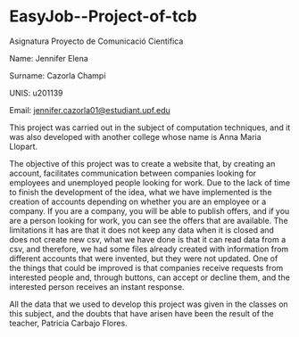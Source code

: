 # EasyJob--Project-of-tcb
Asignatura Proyecto de Comunicació Cientifica

Name: Jennifer Elena

Surname: Cazorla Champi 

UNIS: u201139

Email: jennifer.cazorla01@estudiant.upf.edu

This project was carried out in the subject of computation techniques, and it was also developed with another college whose name is Anna Maria Llopart. 

The objective of this project was to create a website that, by creating an account, facilitates communication between companies looking for employees and unemployed people looking for work. Due to the lack of time to finish the development of the idea, what we have implemented is the creation of accounts depending on whether you are an employee or a company. If you are a company, you will be able to publish offers, and if you are a person looking for work, you can see the offers that are available. The limitations it has are that it does not keep any data when it is closed and does not create new csv, what we have done is that it can read data from a csv, and therefore, we had some files already created with information from different accounts that were invented, but they were not updated. One of the things that could be improved is that companies receive requests from interested people and, through buttons, can accept or decline them, and the interested person receives an instant response. 

All the data that we used to develop this project was given in the classes on this subject, and the doubts that have arisen have been the result of the teacher, Patricia Carbajo Flores.

